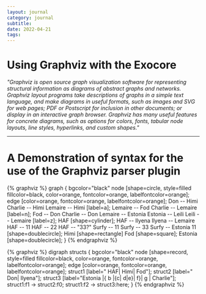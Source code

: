 ```yaml
---
layout: journal
category: journal
subtitle:
date: 2022-04-21
tags:
---
```


# Using Graphviz with the Exocore

*"Graphviz is open source graph visualization software for representing structural information as diagrams of abstract graphs and networks. Graphviz layout programs take descriptions of graphs in a simple text language, and make diagrams in useful formats, such as images and SVG for web pages; PDF or Postscript for inclusion in other documents; or display in an interactive graph browser. Graphviz has many useful features for concrete diagrams, such as options for colors, fonts, tabular node layouts, line styles, hyperlinks, and custom shapes."*

---

# A Demonstration of syntax for the use of the Graphviz parser plugin


{% graphviz %}
graph {
    bgcolor="black"
    node [shape=circle, style=filled fillcolor=black, color=orange, fontcolor=orange, labelfontcolor=orange];
    edge [color=orange, fontcolor=orange, labelfontcolor=orange];
    Don -- Himi
    Charlie -- Himi
    Lemaire -- Himi [label=a];
    Lemaire -- Fod 
    Charlie -- Lemaire [label=n];
    Fod -- Don
    Charlie -- Don
    Lemaire -- Estonia
    Estonia -- Leili
    Leili -- Lemaire [label=z];
    HAF [shape=cylinder];
    HAF -- Ilyena
    Ilyena -- Lemaire
    HAF -- 11 
    HAF -- 22 
    HAF -- "33?" 
    Surfy -- 11
    Surfy -- 33
    Surfy -- Estonia
    11 [shape=doublecircle];
    Himi [shape=rectangle]
    Fod [shape=square];
    Estonia [shape=doublecircle];
}
{% endgraphviz %}

{% graphviz %}
digraph structs {
    bgcolor="black"
    node [shape=record, style=filled fillcolor=black, color=orange, fontcolor=orange, labelfontcolor=orange];
    edge [color=orange, fontcolor=orange, labelfontcolor=orange];
    struct1 [label="<f0> HAF|<f1> Himi|<f2> Fod"];
    struct2 [label="<f0> Don|<f1> Ilyena"];
    struct3 [label="Estonia |{ b |{c|<here> d|e}| f}| g | Charlie"];
    struct1:f1 -> struct2:f0;
    struct1:f2 -> struct3:here;
}
{% endgraphviz %}